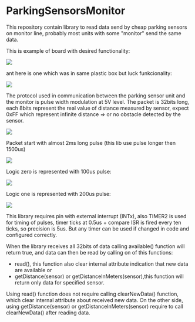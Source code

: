 # ParkingSensorsMonitor

This repository contain library to read data send by cheap parking sensors on monitor line, probably most units with some "monitor" send the same data. 

This is example of board with desired functionality:

<img src="https://raw.githubusercontent.com/tomaskovacik/ParkingSensorsMonitor/master/pics/20191115_175723.jpg" />

ant here is one which was in same plastic box but luck funkcionality:

<img src="https://raw.githubusercontent.com/tomaskovacik/ParkingSensorsMonitor/master/pics/20191115_175726.jpg" />

The protocol used in communication between the parking sensor unit and the monitor is pulse width modulation at 5V level. The packet is 32bits long, each 8bits represent the real value of distance measured by sensor, expect 0xFF which represent infinite distance => or no obstacle detected by the sensor.

<img src="https://raw.githubusercontent.com/tomaskovacik/ParkingSensorsMonitor/master/pics/pulseview1.png" />

Packet start with almost 2ms long pulse (this lib use pulse longer then 1500us)

<img src="https://raw.githubusercontent.com/tomaskovacik/ParkingSensorsMonitor/master/pics/start_pulse.png" />

Logic zero is represented with 100us pulse:

<img src="https://raw.githubusercontent.com/tomaskovacik/ParkingSensorsMonitor/master/pics/100us.png" />

Logic one is represented with 200us pulse:

<img src="https://raw.githubusercontent.com/tomaskovacik/ParkingSensorsMonitor/master/pics/200us.png" />

This library requires pin with external interrupt (INTx), also TIMER2 is used for timing of pulses, timer ticks at 0.5us + compare ISR is fired every ten ticks, so precision is 5us. But any timer can be used if changed in code and configured correctly.

When the library receives all 32bits of data calling available() function will return true, and data can then be read by calling on of this functions:
 
 - read(), this function also clear internal attribute indication that new data are available
 or
 - getDistance(sensor) or getDistanceInMeters(sensor),this function will return only data for specified sensor.
 
Using read() function does not require calling clearNewData() function,  which clear internal attribute about received new data. On the other side, using getDistance(sensor) or getDistanceInMeters(sensor) require to call  clearNewData() after reading data.
